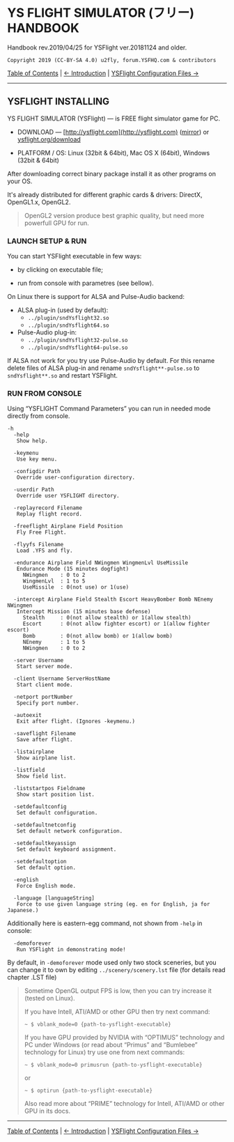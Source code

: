 # YS FLIGHT SIMULATOR (フリー) HANDBOOK

Handbook rev.2019/04/25 for YSFlight ver.20181124 and older.

```
Copyright 2019 (CC-BY-SA 4.0) u2fly, forum.YSFHQ.com & contributors
```

[Table of Contents](index.md) | [← Introduction](introduction.md) | [YSFlight Configuration Files →](ysflight-configuration-files.md)

***

## YSFLIGHT INSTALLING

YS FLIGHT SIMULATOR (YSFlight) — is FREE flight simulator game for PC.

- DOWNLOAD — [http://ysflight.com](http://ysflight.com) ([mirror](http://ysflight.in.coocan.jp)) or [ysflight.org/download](http://ysflight.org/download)

- PLATFORM / OS:	Linux (32bit & 64bit), Mac OS X (64bit), Windows (32bit & 64bit)

After downloading correct binary package install it as other programs on your OS.

It's already distributed for different graphic cards & drivers: DirectX, OpenGL1.x, OpenGL2.

> OpenGL2 version produce best  graphic quality, but need more powerfull GPU for run.

### LAUNCH SETUP & RUN

You can start YSFlight executable in few ways:

- by clicking on executable file;

- run from console with parametres (see bellow).

On Linux there is support for ALSA and Pulse-Audio backend:

- ALSA plug-in (used by default):
  - `../plugin/sndYsflight32.so`
  - `../plugin/sndYsflight64.so`
- Pulse-Audio plug-in:
  - `../plugin/sndYsflight32-pulse.so`
  - `../plugin/sndYsflight64-pulse.so`

If ALSA not work for you try use Pulse-Audio by default. For this rename delete files of ALSA plug-in and rename `sndYsflight**-pulse.so` to `sndYsflight**.so` and restart YSFlight.

### RUN FROM CONSOLE

Using “YSFLIGHT Command Parameters” you can run in needed mode directly from console.

```
-h 
  -help 
   Show help. 

  -keymenu 
   Use key menu. 

  -configdir Path 
   Override user-configuration directory.

  -userdir Path 
   Override user YSFLIGHT directory.

  -replayrecord Filename 
   Replay flight record. 

  -freeflight Airplane Field Position 
   Fly Free Flight. 

  -flyyfs Filename 
   Load .YFS and fly. 

  -endurance Airplane Field NWingmen WingmenLvl UseMissile 
   Endurance Mode (15 minutes dogfight) 
     NWingmen    : 0 to 2 
     WingmenLvl  : 1 to 5 
     UseMissile  : 0(not use) or 1(use) 

  -intercept Airplane Field Stealth Escort HeavyBomber Bomb NEnemy NWingmen 
   Intercept Mission (15 minutes base defense) 
     Stealth     : 0(not allow stealth) or 1(allow stealth) 
     Escort      : 0(not allow fighter escort) or 1(allow fighter escort) 
     Bomb        : 0(not allow bomb) or 1(allow bomb) 
     NEnemy      : 1 to 5 
     NWingmen    : 0 to 2 

  -server Username 
   Start server mode. 

  -client Username ServerHostName 
   Start client mode. 

  -netport portNumber 
   Specify port number. 

  -autoexit 
   Exit after flight. (Ignores -keymenu.) 

  -saveflight Filename 
   Save after flight. 

  -listairplane 
   Show airplane list. 

  -listfield 
   Show field list. 

  -liststartpos Fieldname 
   Show start position list. 

  -setdefaultconfig 
   Set default configuration. 

  -setdefaultnetconfig 
   Set default network configuration. 

  -setdefaultkeyassign 
   Set default keyboard assignment. 

  -setdefaultoption 
   Set default option. 

  -english 
   Force English mode. 

  -language [languageString] 
   Force to use given language string (eg. en for English, ja for Japanese.)
```

Additionally here is eastern-egg command, not shown from `-help` in console:

```
  -demoforever 
   Run YSFlight in demonstrating mode!
```

By default, in `-demoforever` mode used only two stock sceneries, but you can change it to own by editing `../scenery/scenery.lst` file (for details read chapter .LST file)

> Sometime OpenGL output FPS is low, then you can try increase it (tested on Linux).
>
> If you have Intell, ATI/AMD or other GPU then try next command:
>
> ```
> ~ $ vblank_mode=0 {path-to-ysflight-executable}
> ```
>
> If you have GPU provided by NVIDIA with “OPTIMUS” technology and PC under Windows (or read about “Primus” and “Bumlebee” technology for Linux) try use one from next commands:
>
> ```
> ~ $ vblank_mode=0 primusrun {path-to-ysflight-executable}
> ```
>
> or
>
> ```
> ~ $ optirun {path-to-ysflight-executable}
> ```
>
> Also read more about “PRIME” technology for Intell, ATI/AMD or other GPU in its docs.

***

[Table of Contents](index.md) | [← Introduction](introduction.md) | [YSFlight Configuration Files →](ysflight-configuration-files.md)
